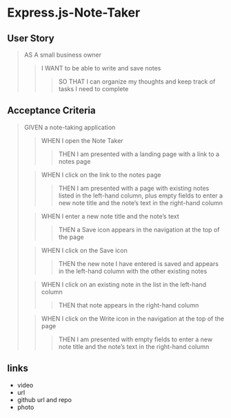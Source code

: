 # Express.js-Note-Taker

## User Story
>AS A small business owner
>>I WANT to be able to write and save notes
>>>SO THAT I can organize my thoughts and keep track of tasks I need to complete

## Acceptance Criteria
>GIVEN a note-taking application
>>WHEN I open the Note Taker
>>>THEN I am presented with a landing page with a link to a notes page
>
>>WHEN I click on the link to the notes page
>>>THEN I am presented with a page with existing notes listed in the left-hand column, plus empty fields to enter a new note title and the note’s text in the right-hand column
>
>>WHEN I enter a new note title and the note’s text
>>>THEN a Save icon appears in the navigation at the top of the page
>
>>WHEN I click on the Save icon
>>>THEN the new note I have entered is saved and appears in the left-hand column with the other existing notes
>
>>WHEN I click on an existing note in the list in the left-hand column
>>>THEN that note appears in the right-hand column
>
>>WHEN I click on the Write icon in the navigation at the top of the page
>>>THEN I am presented with empty fields to enter a new note title and the note’s text in the right-hand column

## links
* video
* url
* github url and repo
* photo